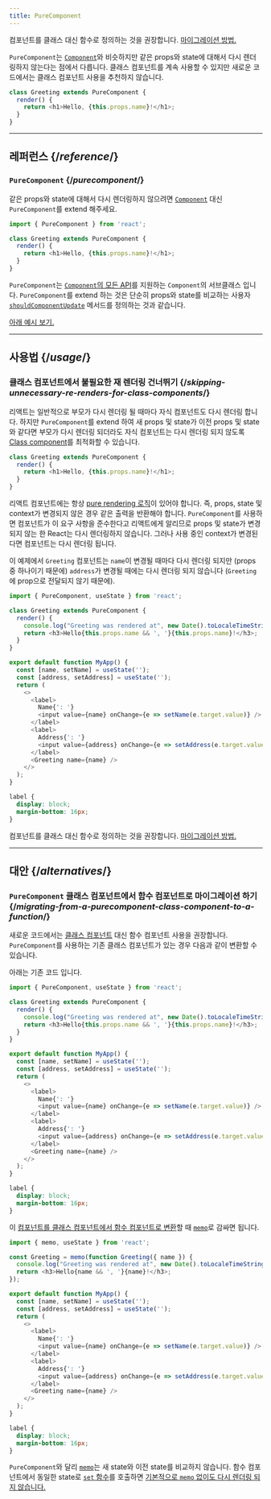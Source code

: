 ```yaml
---
title: PureComponent
---
```


<Pitfall>

컴포넌트를 클래스 대신 함수로 정의하는 것을 권장합니다. [마이그레이션 방법.](#alternatives)

</Pitfall>

<Intro>

`PureComponent`는 [`Component`](https://react.dev/reference/react/Component)와 비슷하지만 같은 props와 state에 대해서 다시 렌더링하지 않는다는 점에서 다릅니다. 클래스 컴포넌트를 계속 사용할 수 있지만 새로운 코드에서는 클래스 컴포넌트 사용을 추천하지 않습니다.

```js
class Greeting extends PureComponent {
  render() {
    return <h1>Hello, {this.props.name}!</h1>;
  }
}
```

</Intro>

<InlineToc />

---

## 레퍼런스 {/*reference*/}

### `PureComponent` {/*purecomponent*/}

같은 props와 state에 대해서 다시 렌더링하지 않으려면 [`Component`](/reference/react/Component) 대신 `PureComponent`를 extend 해주세요.

```js
import { PureComponent } from 'react';

class Greeting extends PureComponent {
  render() {
    return <h1>Hello, {this.props.name}!</h1>;
  }
}
```

`PureComponent`는 [`Component`의 모든 API](/reference/react/Component#reference)를 지원하는 `Component`의 서브클래스 입니다. `PureComponent`를 extend 하는 것은 단순히 props와 state를 비교하는 사용자 [`shouldComponentUpdate`](/reference/react/Component#shouldcomponentupdate) 메서드를 정의하는 것과 같습니다.

[아래 예시 보기.](#usage)

---

## 사용법 {/*usage*/}

### 클래스 컴포넌트에서 불필요한 재 렌더링 건너뛰기 {/*skipping-unnecessary-re-renders-for-class-components*/}

리액트는 일반적으로 부모가 다시 렌더링 될 때마다 자식 컴포넌트도 다시 렌더링 합니다. 하지만 `PureComponent`를 extend 하여 새 props 및 state가 이전 props 및 state와 같다면 부모가 다시 렌더링 되더라도 자식 컴포넌트는 다시 렌더링 되지 않도록 [Class component](/reference/react/Component)를 최적화할 수 있습니다.

```js {1}
class Greeting extends PureComponent {
  render() {
    return <h1>Hello, {this.props.name}!</h1>;
  }
}
```

리액트 컴포넌트에는 항상 [pure rendering 로직](/learn/keeping-components-pure)이 있어야 합니다. 즉, props, state 및 context가 변경되지 않은 경우 같은 출력을 반환해야 합니다. `PureComponent`를 사용하면 컴포넌트가 이 요구 사항을 준수한다고 리액트에게 알리므로 props 및 state가 변경되지 않는 한 React는 다시 렌더링하지 않습니다. 그러나 사용 중인 context가 변경된다면 컴포넌트는 다시 렌더링 됩니다.

이 예제에서 `Greeting` 컴포넌트는 `name`이 변경될 때마다 다시 렌더링 되지만 (props 중 하나이기 때문에) `address`가 변경될 때에는 다시 렌더링 되지 않습니다 (`Greeting`에 prop으로 전달되지 않기 때문에).

<Sandpack>

```js
import { PureComponent, useState } from 'react';

class Greeting extends PureComponent {
  render() {
    console.log("Greeting was rendered at", new Date().toLocaleTimeString());
    return <h3>Hello{this.props.name && ', '}{this.props.name}!</h3>;
  }
}

export default function MyApp() {
  const [name, setName] = useState('');
  const [address, setAddress] = useState('');
  return (
    <>
      <label>
        Name{': '}
        <input value={name} onChange={e => setName(e.target.value)} />
      </label>
      <label>
        Address{': '}
        <input value={address} onChange={e => setAddress(e.target.value)} />
      </label>
      <Greeting name={name} />
    </>
  );
}
```

```css
label {
  display: block;
  margin-bottom: 16px;
}
```

</Sandpack>

<Pitfall>

컴포넌트를 클래스 대신 함수로 정의하는 것을 권장합니다. [마이그레이션 방법.](#alternatives)

</Pitfall>

---

## 대안 {/*alternatives*/}

### `PureComponent` 클래스 컴포넌트에서 함수 컴포넌트로 마이그레이션 하기 {/*migrating-from-a-purecomponent-class-component-to-a-function*/}

새로운 코드에서는 [클래스 컴포넌트](/reference/react/Component) 대신 함수 컴포넌트 사용을 권장합니다. `PureComponent`를 사용하는 기존 클래스 컴포넌트가 있는 경우 다음과 같이 변환할 수 있습니다.

아래는 기존 코드 입니다.

<Sandpack>

```js
import { PureComponent, useState } from 'react';

class Greeting extends PureComponent {
  render() {
    console.log("Greeting was rendered at", new Date().toLocaleTimeString());
    return <h3>Hello{this.props.name && ', '}{this.props.name}!</h3>;
  }
}

export default function MyApp() {
  const [name, setName] = useState('');
  const [address, setAddress] = useState('');
  return (
    <>
      <label>
        Name{': '}
        <input value={name} onChange={e => setName(e.target.value)} />
      </label>
      <label>
        Address{': '}
        <input value={address} onChange={e => setAddress(e.target.value)} />
      </label>
      <Greeting name={name} />
    </>
  );
}
```

```css
label {
  display: block;
  margin-bottom: 16px;
}
```

</Sandpack>

이 [컴포넌트를 클래스 컴포넌트에서 함수 컴포넌트로 변환](/reference/react/Component#alternatives)할 때 [`memo`](/reference/react/memo)로 감싸면 됩니다.

<Sandpack>

```js
import { memo, useState } from 'react';

const Greeting = memo(function Greeting({ name }) {
  console.log("Greeting was rendered at", new Date().toLocaleTimeString());
  return <h3>Hello{name && ', '}{name}!</h3>;
});

export default function MyApp() {
  const [name, setName] = useState('');
  const [address, setAddress] = useState('');
  return (
    <>
      <label>
        Name{': '}
        <input value={name} onChange={e => setName(e.target.value)} />
      </label>
      <label>
        Address{': '}
        <input value={address} onChange={e => setAddress(e.target.value)} />
      </label>
      <Greeting name={name} />
    </>
  );
}
```

```css
label {
  display: block;
  margin-bottom: 16px;
}
```

</Sandpack>

<Note>

`PureComponent`와 달리 [`memo`](/reference/react/memo)는 새 state와 이전 state를 비교하지 않습니다. 함수 컴포넌트에서 동일한 state로 [`set` 함수](/reference/react/useState#setstate)를 호출하면 [기본적으로 `memo` 없이도 다시 렌더링 되지 않습니다.](/reference/react/memo#updating-a-memoized-component-using-state) 

</Note>
